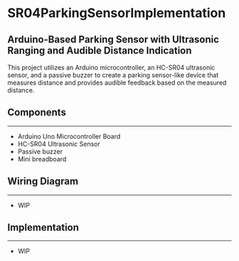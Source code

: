 # SR04ParkingSensorImplementation

## Arduino-Based Parking Sensor with Ultrasonic Ranging and Audible Distance Indication

This project utilizes an Arduino microcontroller, an HC-SR04 ultrasonic sensor, and a passive buzzer to create a parking sensor-like device that measures distance and provides audible feedback based on the measured distance.

## Components
---
- Arduino Uno Microcontroller Board
- HC-SR04 Ultrasonic Sensor
- Passive buzzer
- Mini breadboard

## Wiring Diagram
---
- WIP

## Implementation
---
- WIP
